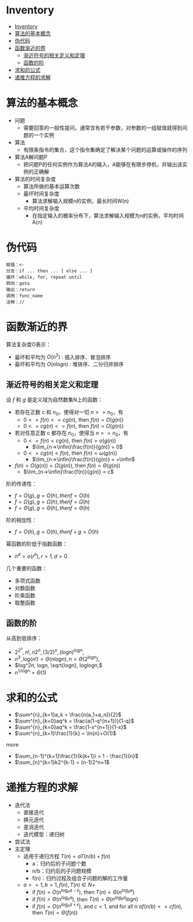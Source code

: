# Inventory

- [Inventory](#inventory)
- [算法的基本概念](#算法的基本概念)
- [伪代码](#伪代码)
- [函数渐近的界](#函数渐近的界)
  - [渐近符号的相关定义和定理](#渐近符号的相关定义和定理)
  - [函数的阶](#函数的阶)
- [求和的公式](#求和的公式)
- [递推方程的求解](#递推方程的求解)

# 算法的基本概念

- 问题
  - 需要回答的一般性提问，通常含有若干参数，对参数的一组赋值就得到问题的一个实例
- 算法
  - 有限条指令的集合，这个指令集确定了解决某个问题的运算或操作的序列
- 算法A解问题P
  - 把问题P的任何实例作为算法A的输入，A能够在有限步停机，并输出该实例的正确解
- 算法的时间复杂度
  - 算法所做的基本运算次数
  - 最坏时间复杂度
    - 算法求解输入规模n的实例，最长时间W(n)
  - 平均时间复杂度
    - 在指定输入的概率分布下，算法求解输入规模为n的实例，平均时间A(n)

# 伪代码

```
赋值：<-
分支：if ... then ... [ else ... ]
循环：while, for, repeat until
转向：goto
输出：return
调用：func_name
注释：//
```

# 函数渐近的界

算法复杂度O表示：

- 最坏和平均为 $O(n^2)$ : 插入排序、冒泡排序
- 最坏和平均为 $O(nlogn)$ : 堆排序、二分归并排序

## 渐近符号的相关定义和定理

设 $f$ 和 $g$ 是定义域为自然数集N上的函数：

- 若存在正数 c 和 $n_0$，使得对一切 $n >= n_0$，有
  - $0 <= f(n) <= cg(n)$, then $f(n) = O(g(n))$
  - $0 <= cg(n) <= f(n)$, then $f(n) = \Omega(g(n))$
- 若对任意正数 c 都存在 $n_0$，使得当 $n >= n_0$，有
  - $0 <= f(n) < cg(n)$, then $f(n) = o(g(n))$
    - $\lim_{n->\infin}\frac{f(n)}{g(n)} = 0$
  - $0 <= cg(n) < f(n)$, then $f(n) = \omega(g(n))$
    - $\lim_{n->\infin}\frac{f(n)}{g(n)} = +\infin$
- $f(n) = O(g(n)) = \Omega(g(n))$, then $f(n) = \Theta(g(n))$
  - $\lim_{n->\infin}\frac{f(n)}{g(n)} = c$

阶的传递性：

- $f = O(g), g = O(h), then f = O(h)$
- $f = \Omega(g), g = \Omega(h), then f = \Omega(h)$
- $f = \Theta(g), g = \Theta(h), then f = \Theta(h)$

阶的相加性：

- $f = O(h), g = O(h), then f + g = O(h)$

幂函数的阶低于指数函数：

- $n^d = o(r^n), r > 1, d > 0$

几个重要的函数：

- 多项式函数
- 对数函数
- 阶乘函数
- 取整函数

## 函数的阶

从高到低排序：

- $2^{2^n}, n!, n2^n, (3/2)^n, (logn)^{logn},$
- $n^3, log(n!)=\Theta(nlogn), n=\Theta(2^{logn}),$
- $log^2n, logn, \sqrt{logn}, loglogn,$
- $n^{1/logn}=\Theta(1)$

# 求和的公式

- $\sum^{n}_{k=1}a_k = \frac{n(a_1+a_n)}{2}$
- $\sum^{n}_{k=0}aq^k = \frac{a(1-q^{n+1})}{1-q}$
- $\sum^{n}_{k=0}aq^k = \frac{1-x^{n+1}}{1-x}$
- $\sum^{n}_{k=1}\frac{1}{k} = \ln{n}+O(1)$

more

- $\sum_{n-1}^{k=1}\frac{1}{k(k+1)} = 1 - \frac{1}{n}$
- $\sum_{n}^{k=1}k2^{k-1} = (n-1)2^n+1$

# 递推方程的求解

- 迭代法
  - 直接迭代
  - 换元迭代
  - 差消迭代
  - 迭代模型：递归树
- 尝试法
- 主定理
  - 适用于递归方程 $T(n) = aT(n/b) + f(n)$
    - a：归约后的子问题个数
    - n/b：归约后的子问题规模
    - f(n)：归约过程及组合子问题的解的工作量
  - $a >= 1, b > 1, f(n), T(n) \in N+$
    - if $f(n) = O(n^{log_ba-\epsilon})$, then $T(n) = \Theta(n^{log_ba})$
    - if $f(n) = \Theta(n^{log_ba})$, then $T(n) = \Theta(n^{log_ba}logn)$
    - if $f(n) = O(n^{log_ba+\epsilon})$, and $c < 1$, and for all n $af(n/b) <= cf(n)$, then $T(n) = \Theta(f(n))$